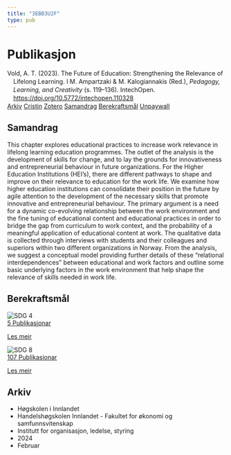 ```yaml
---
title: "3EBB3U2F"
type: pub
---
```

<h1>Publikasjon</h1>
<article id="csl-bib-container-3EBB3U2F" class="csl-bib-container">
  <div class="csl-bib-body" style="line-height: 1.35; padding-left: 1em; text-indent:-1em;">
  <div class="csl-entry">Vold, A. T. (2023). The Future of Education: Strengthening the Relevance of Lifelong Learning. I M. Ampartzaki &amp; M. Kalogiannakis (Red.), <i>Pedagogy, Learning, and Creativity</i> (s. 119&#x2013;136). IntechOpen. <a href="https://doi.org/10.5772/intechopen.110328">https://doi.org/10.5772/intechopen.110328</a></div>
</div>
  <div class="csl-bib-buttons">
    <a href="#taxonomy-article-3EBB3U2F" class="csl-bib-button">Arkiv</a>
    <a href="https://app.cristin.no/results/show.jsf?id=2243422" alt="Cristin URL" class="csl-bib-button">Cristin</a>
    <a href="http://zotero.org/groups/5402882/items/3EBB3U2F" alt="Zotero URL" class="csl-bib-button">Zotero</a>
    <a href="#abstract-article-3EBB3U2F" class="csl-bib-button">Samandrag</a>
    <a href="#sdg-article-3EBB3U2F" class="csl-bib-button">Berekraftsmål</a>
    <a href="https://www.intechopen.com/citation-pdf-url/86293" class="csl-bib-button">Unpaywall</a>
  </div>
  <div id="csl-bib-meta-container-3EBB3U2F"></div>
</article>
<div id="csl-bib-meta-3EBB3U2F" class="csl-bib-meta">
  <article id="abstract-article-3EBB3U2F" class="abstract-article">
    <h1>Samandrag</h1>
    This chapter explores educational practices to increase work relevance in lifelong learning education programmes. The outlet of the analysis is the development of skills for change, and to lay the grounds for innovativeness and entrepreneurial behaviour in future organizations. For the Higher Education Institutions (HEI’s), there are different pathways to shape and improve on their relevance to education for the work life. We examine how higher education institutions can consolidate their position in the future by agile attention to the development of the necessary skills that promote innovative and entrepreneurial behaviour. The primary argument is a need for a dynamic co-evolving relationship between the work environment and the fine tuning of educational content and educational practices in order to bridge the gap from curriculum to work context, and the probability of a meaningful application of educational content at work. The qualitative data is collected through interviews with students and their colleagues and superiors within two different organizations in Norway. From the analysis, we suggest a conceptual model providing further details of these “relational interdependences” between educational and work factors and outline some basic underlying factors in the work environment that help shape the relevance of skills needed in work life.
  </article>
  <article id="sdg-article-3EBB3U2F" class="sdg-article">
    <h1>Berekraftsmål</h1>
    <div class="sdg-container"><div id="sdg4" class="sdg"> <img src="{{< params subfolder >}}images/sdg/sdg04_no.png" class="image" alt="SDG 4"> <div class="sdg-overlay"> <a href="{{< params subfolder >}}no/archive/?sdg=4#archive" class="sdg-publication-count"><span>5</span> Publikasjonar</a> <p><a href="NA" class="sdg-read-more">Les meir</a></p> </div> </div> <div id="sdg8" class="sdg"> <img src="{{< params subfolder >}}images/sdg/sdg08_no.png" class="image" alt="SDG 8"> <div class="sdg-overlay"> <a href="{{< params subfolder >}}no/archive/?sdg=8#archive" class="sdg-publication-count"><span>107</span> Publikasjonar</a> <p><a href="NA" class="sdg-read-more">Les meir</a></p> </div> </div></div>
  </article>
  <article id="taxonomy-article-3EBB3U2F" class="taxonomy-article">
    <h1>Arkiv</h1>
    <ul>
      <li>Høgskolen i Innlandet</li>
      <li>Handelshøgskolen Innlandet - Fakultet for økonomi og samfunnsvitenskap</li>
      <li>Institutt for organisasjon, ledelse, styring</li>
      <li>2024</li>
      <li>Februar</li>
    </ul>
  </article>
</div>
